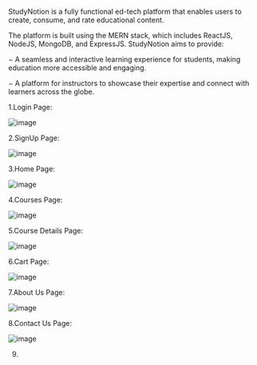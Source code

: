 StudyNotion is a fully functional ed-tech platform that enables users to create, consume,
and rate educational content. 

The platform is built using the MERN stack, which includes
ReactJS, NodeJS, MongoDB, and ExpressJS.
StudyNotion aims to provide:

− A seamless and interactive learning experience for students, making education
more accessible and engaging.

− A platform for instructors to showcase their expertise and connect with learners
across the globe.

1.Login Page:

![image](https://github.com/pradip0508/StudyNotion/assets/109838856/4942ca23-eefb-44dc-b991-60f9aab1eb38)


2.SignUp Page:

![image](https://github.com/pradip0508/StudyNotion/assets/109838856/420b12ea-a922-48ec-9d38-9eecfb44cb40)

3.Home Page:

![image](https://github.com/pradip0508/StudyNotion/assets/109838856/f223badd-6831-4391-88c5-12b4fc021574)

4.Courses Page:

![image](https://github.com/pradip0508/StudyNotion/assets/109838856/821c2331-e14f-4305-ad6b-f1b24be59eca)


5.Course Details Page:

![image](https://github.com/pradip0508/StudyNotion/assets/109838856/6b66e70a-8f23-4d2b-a556-02843659071e)

6.Cart Page:

![image](https://github.com/pradip0508/StudyNotion/assets/109838856/a0d5cd44-3a56-43ad-b278-9eaa618bf7ad)

7.About Us Page:

![image](https://github.com/pradip0508/StudyNotion/assets/109838856/b6ace7e0-d075-4791-b532-4343d8d05232)

8.Contact Us Page:

![image](https://github.com/pradip0508/StudyNotion/assets/109838856/1eb4f914-8cc5-459c-b941-89365cb7f2ed)

9.






